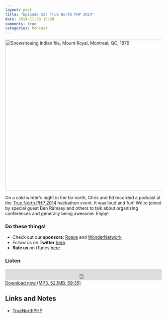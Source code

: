 ```yaml
---
layout: post
title: "Episode 52: True North PHP 2014"
date: 2014-11-30 15:28
comments: true
categories: Podcast
---
```


<a href="https://www.flickr.com/photos/museemccordmuseum/2859668277" title="Snowshoeing Indian file, Mount Royal, Montreal, QC, 1879 by Musée McCord Museum, on Flickr"><img src="https://farm4.staticflickr.com/3227/2859668277_48d5ab0a62_z.jpg?zz=1" width="640" height="484" alt="Snowshoeing Indian file, Mount Royal, Montreal, QC, 1879"></a>

On a cold winter's night in the far north, Chris and Ed recorded a podcast at the [True North PHP 2014](http://truenorthphp.com) hackathon event. It was loud and fun! We're joined by special guest Ben Ramsey and others to talk about organizing conferences and generally being awesome. Enjoy!

### Do these things!

* Check out our **sponsors**: [Roave](http://roave.com/) and [WonderNetwork](https://wondernetwork.com/)
* Follow us on **Twitter** [here](https://twitter.com/dev_hell).
* **Rate us** on iTunes [here](http://itunes.apple.com/us/podcast/dev-hell/id489840699)

### Listen

<iframe frameborder="0" height="36px" scrolling="no" seamless src="https://simplecast.com/e/35312?style=dark" width="100%"></iframe>
<a href="http://audio.simplecast.com/35312.mp3" rel="enclosure">Download now (MP3, 52.1MB, 59:35)</a>

## Links and Notes

- [TrueNorthPHP](http://truenorthphp.com/)